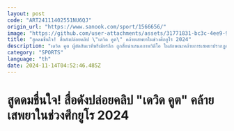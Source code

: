```yaml
---
layout: post
code: "ART24111402551NU6QJ"
origin_url: "https://www.sanook.com/sport/1566656/"
image: "https://github.com/user-attachments/assets/31771831-bc3c-4ee9-9352-3fe765b8a5b6"
title: "สูดดมชื่นใจ! สื่อดังปล่อยคลิป \"เดวิด คูต\" คล้ายเสพยาในช่วงศึกยูโร 2024"
description: "เดวิด คูต ผู้ตัดสินเวทีพรีเมียร์ลีก ถูกสื่อนำเสนอภาพวิดีโอ ในลักษณะคล้ายการเสพยาปรากฏออกมาในช่วงระหว่างในฟุตบอลยูโร 2024"
category: "SPORTS"
language: "th"
date: 2024-11-14T04:52:46.485Z
---
```


# สูดดมชื่นใจ! สื่อดังปล่อยคลิป "เดวิด คูต" คล้ายเสพยาในช่วงศึกยูโร 2024